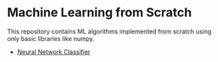 # Machine Learning from Scratch

This repository contains ML algorithms implemented from scratch using only basic libraries like numpy. 

- [Neural Network Classifier](./LinearRegression.ipynb)
